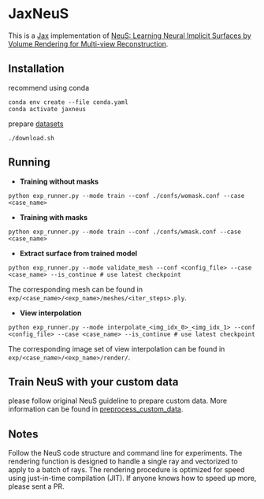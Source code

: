 # JaxNeuS

This is a [Jax](https://github.com/google/jax) implementation of [NeuS: Learning Neural Implicit Surfaces by Volume Rendering for Multi-view Reconstruction](https://github.com/Totoro97/NeuS).

## Installation

recommend using conda
```
conda env create --file conda.yaml
conda activate jaxneus
```

prepare [datasets](https://www.dropbox.com/scl/fo/um3wj3ctiuoottbfmqmgb/ABZRltszDvWHJ824UL6DHw0?rlkey=3vjok0aivnoiaf8z5j6w05k92&e=1&dl=0)
```
./download.sh
```


## Running


- **Training without masks**

```shell
python exp_runner.py --mode train --conf ./confs/womask.conf --case <case_name>
```

- **Training with masks**

```shell
python exp_runner.py --mode train --conf ./confs/wmask.conf --case <case_name>
```

- **Extract surface from trained model** 

```shell
python exp_runner.py --mode validate_mesh --conf <config_file> --case <case_name> --is_continue # use latest checkpoint
```

The corresponding mesh can be found in `exp/<case_name>/<exp_name>/meshes/<iter_steps>.ply`.

- **View interpolation**

```shell
python exp_runner.py --mode interpolate_<img_idx_0>_<img_idx_1> --conf <config_file> --case <case_name> --is_continue # use latest checkpoint
```

The corresponding image set of view interpolation can be found in `exp/<case_name>/<exp_name>/render/`.

## Train NeuS with your custom data

please follow original NeuS guideline to prepare custom data.
More information can be found in [preprocess_custom_data](https://github.com/Totoro97/NeuS/tree/main/preprocess_custom_data).

## Notes
Follow the NeuS code structure and command line for experiments. The rendering function is designed to handle a single ray and vectorized to apply to a batch of rays. The rendering procedure is optimized for speed using just-in-time compilation (JIT). If anyone knows how to speed up more, please sent a PR.

